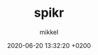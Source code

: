 ---
layout: post
title:  spikr
date:   2020-06-20 13:32:20 +0200
description: You’ll find this post in your `_posts` directory. Go ahead and edit it and re-build the site to see your changes. # Add post description (optional)
image: assets/images/drosophila.jpg
tags: [Science, Open Software, Data Science]
categories: projects
author: mikkel
---